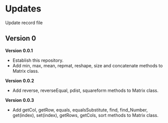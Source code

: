 # Updates
Update record file

## Version 0
**Version 0.0.1**
* Establish this repository.
* Add min, max, mean, repmat, reshape, size and concatenate methods to Matrix class.

**Version 0.0.2**
* Add reverse, reverseEqual, pdist, squareform methods to Matrix class.

**Version 0.0.3**
* Add getCol, getRow, equals, equalsSubstitute, find, find_Number, get(index), set(index), getRows, getCols, sort methods to Matrix class.